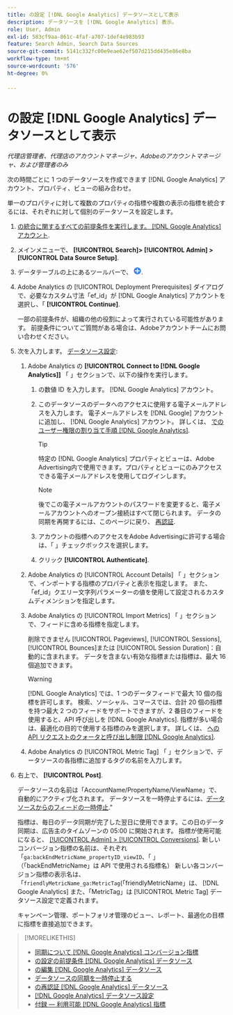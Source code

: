 ```yaml
---
title: の設定 [!DNL Google Analytics] データソースとして表示
description: データソースを [!DNL Google Analytics] 表示。
role: User, Admin
exl-id: 583cf9aa-861c-4faf-a707-1def4e983b93
feature: Search Admin, Search Data Sources
source-git-commit: 5141c332fc00e9eae62ef507d215dd435e86e8ba
workflow-type: tm+mt
source-wordcount: '576'
ht-degree: 0%

---
```


# の設定 [!DNL Google Analytics] データソースとして表示

*代理店管理者、代理店のアカウントマネージャ、Adobeのアカウントマネージャ、および管理者のみ*

次の時間ごとに 1 つのデータソースを作成できます [!DNL Google Analytics] アカウント、プロパティ、ビューの組み合わせ。

単一のプロパティに対して複数のプロパティの指標や複数の表示の指標を統合するには、それぞれに対して個別のデータソースを設定します。

1. [の統合に関するすべての前提条件を実行します。 [!DNL Google Analytics] アカウント](data-source-prerequisites.md).

1. メインメニューで、 **[!UICONTROL Search]> [!UICONTROL Admin] >[!UICONTROL Data Source Setup]**.

1. データテーブルの上にあるツールバーで、 ![作成](/help/search-social-commerce/assets/add.png "作成").

1. Adobe Analytics の [!UICONTROL Deployment Prerequisites] ダイアログで、必要なカスタム寸法「ef_id」が [!DNL Google Analytics] アカウントを選択し、「 **[!UICONTROL Continue]**.

   一部の前提条件が、組織の他の役割によって実行されている可能性があります。 前提条件についてご質問がある場合は、Adobeアカウントチームにお問い合わせください。

1. 次を入力します。 [データソース設定](data-source-settings.md):

   1. Adobe Analytics の **[!UICONTROL Connect to [!DNL Google Analytics]]** 「 」セクションで、以下の操作を実行します。

      1. の数値 ID を入力します。 [!DNL Google Analytics] アカウント。

      1. このデータソースのデータへのアクセスに使用する電子メールアドレスを入力します。 電子メールアドレスを [!DNL Google] アカウントに追加し、 [!DNL Google Analytics] アカウント。 詳しくは、 [でのユーザー権限の割り当て手順 [!DNL Google Analytics]](https://support.google.com/analytics/answer/9305587).

         >[!TIP]
         >
         >特定の [!DNL Google Analytics] プロパティとビューは、Adobe Advertising内で使用できます。プロパティとビューにのみアクセスできる電子メールアドレスを使用してログインします。

         >[!NOTE]
         >
         >後でこの電子メールアカウントのパスワードを変更すると、電子メールアカウントへのオープン接続はすべて閉じられます。 データの同期を再開するには、このページに戻り、 [再認証](data-source-reauthenticate.md).

      1. アカウントの指標へのアクセスをAdobe Advertisingに許可する場合は、「 」チェックボックスを選択します。

      1. クリック **[!UICONTROL Authenticate]**.

   1. Adobe Analytics の [!UICONTROL Account Details] 「 」セクションで、インポートする指標のプロパティと表示を指定します。 また、「ef_id」クエリー文字列パラメーターの値を使用して設定されるカスタムディメンションを指定します。

   1. Adobe Analytics の [!UICONTROL Import Metrics] 「 」セクションで、フィードに含める指標を指定します。

      削除できません [!UICONTROL Pageviews], [!UICONTROL Sessions], [!UICONTROL Bounces]または [!UICONTROL Session Duration]：自動的に含まれます。 データを含まない有効な指標または指標は、最大 16 個追加できます。

      >[!WARNING]
      >
      >[!DNL Google Analytics] では、1 つのデータフィードで最大 10 個の指標を許可します。 検索、ソーシャル、コマースでは、合計 20 個の指標を持つ最大 2 つのフィードをサポートできますが、2 番目のフィードを使用すると、API 呼び出しを [!DNL Google Analytics]. 指標が多い場合は、最適化の目的で使用する指標のみを選択します。 詳しくは、 [への API リクエストのクォータと呼び出し制限 [!DNL Google Analytics]](https://developers.google.com/analytics/devguides/reporting/core/v4/limits-quotas).

   1. Adobe Analytics の [!UICONTROL Metric Tag] 「 」セクションで、データソースの各指標に追加するタグの名前を入力します。

1. 右上で、 **[!UICONTROL Post]**.

   データソースの名前は「AccountName/PropertyName/ViewName」で、自動的にアクティブ化されます。 データソースを一時停止するには、[データソースからのフィードの一時停止](data-source-pause.md).&quot;

   指標は、毎日のデータ同期が完了した翌日に使用できます。この日のデータ同期は、広告主のタイムゾーンの 05:00 に開始されます。 指標が使用可能になると、 [[!UICONTROL Admin] > [!UICONTROL Conversions]](/help/search-social-commerce/admin/conversion-metrics/conversion-metric-about.md). 新しいコンバージョン指標の名前は、それぞれ「`ga:backEndMetricName_propertyID_viewID`、「 」（「backEndMetricName」は API で使用される指標名） 新しい各コンバージョン指標の表示名は、「`friendlyMetricName_ga:MetricTag`(「friendlyMetricName」は、 [!DNL Google Analytics] また、「MetricTag」は [!UICONTROL Metric Tag] データソース設定で定義されます。

   キャンペーン管理、ポートフォリオ管理のビュー、レポート、最適化の目標に指標を直接追加できます。

>[!MORELIKETHIS]
>
>* [同期について [!DNL Google Analytics] コンバージョン指標](data-source-about.md)
>* [の設定の前提条件 [!DNL Google Analytics] データソース](data-source-prerequisites.md)
>* [の編集 [!DNL Google Analytics] データソース](data-source-edit.md)
>* [データソースの同期を一時停止する](data-source-pause.md)
>* [の再認証 [!DNL Google Analytics] データソース](data-source-reauthenticate.md)
>* [[!DNL Google Analytics] データソース設定](data-source-settings.md)
>* [付録 — 利用可能 [!DNL Google Analytics] 指標](data-source-ga-metrics.md)
